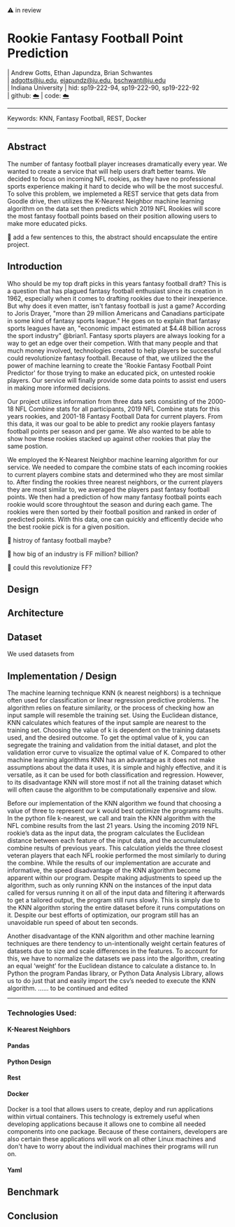:warning: in review 

# Rookie Fantasy Football Point Prediction

| Andrew Gotts, Ethan Japundza, Brian Schwantes  
| adgotts@iu.edu, ejapundz@iu.edu, bschwant@iu.edu  
| Indiana University
| hid: sp19-222-94, sp19-222-90, sp19-222-92  
| github: [:cloud:](https://github.com/cloudmesh-community/proceedings-fa18/blob/master/project-report/report.md)
| code: [:cloud:](https://github.com/cloudmesh-community/proceedings-fa18/blob/master/project-code)


---

Keywords: KNN, Fantasy Football, REST, Docker

---

## Abstract

The number of fantasy football player increases dramatically every year. We wanted to create a service that will help users draft better teams. We decided to focus on incoming NFL rookies, as they have no professional sports experience making it hard to decide who will be the most succesful. To solve this problem, we implemeted a REST service that gets data from Goodle drive, then utilizes the K-Nearest Neighbor machine learning algorithm on the data set then predicts which 2019 NFL Rookies will score the most fantasy football points based on their position allowing users to make more educated picks.

:wave: add a few sentences to this, the abstract should encapsulate the entire project. 

## Introduction

Who should be my top draft picks in this years fantasy football draft?  This is a question that has plagued fantasy football enthusiast since its creation in 1962, especially when it comes to drafting rookies due to their inexperience. But why does it even matter, isn't fantasy football is just a game?  According to Joris Drayer, "more than 29 million Americans and Canadians participate in some kind of fantasy sports league." He goes on to explain that fantasy sports leagues have an, "economic impact estimated at $4.48 billion across the sport industry" @brian1. Fantasy sports players are always looking for a way to get an edge over their competion. With that many people and that much money involved, technologies created to help players be successful could revolutionize fantasy football. Because of that, we utilized the the power of machine learning to create the 'Rookie Fantasy Football Point Predictor' for those trying to make an educated pick, on untested rookie players. Our service will finally provide some data points to assist end users in making more informed decisions.

Our project utilizes information from three data sets consisting of the 2000-18 NFL Combine stats for all participants, 2019 NFL Combine stats for this years rookies, and 2001-18 Fantasy Football Data for current players. From this data, it was our goal to be able to predict any rookie players fantasy football points per season and per game. We also wanted to be able to show how these rookies stacked up against other rookies that play the same postion. 

We employed the K-Nearest Neighbor machine learning algorithm for our service. We needed to compare the combine stats of each incoming rookies to current players combine stats and determined who they are most similar to. After finding the rookies three nearest neighbors, or the current players they are most similar to, we averaged the players past fantasy football points. We then had a prediction of how many fantasy football points each rookie would score throughtout the season and during each game.  The rookies were then sorted by their football position and ranked in order of predicted points. With this data, one can quickly and efficently decide who the best rookie pick is for a given position.

:wave: histroy of fantasy football maybe?

:wave: how big of an industry is FF million? billion?

:wave: could this revolutionize FF?

## Design 

## Architecture

## Dataset

We used datasets from 
## Implementation / Design

The machine learning technique KNN (k nearest neighbors) is a technique often used for classification or linear regression predictive problems. The algorithm relies on feature similarity, or the process of checking how an input sample will resemble the training set. Using the Euclidean distance, KNN calculates which features of the input sample are nearest to the training set. Choosing the value of k is dependent on the training datasets used, and the desired outcome. To get the optimal value of k, you can segregate the training and validation from the initial dataset, and plot the validation error curve to visualize the optimal value of K. Compared to other machine learning algorithms KNN has an advantage as it does not make assumptions about the data it uses, it is simple and highly effective, and it is versatile, as it can be used for both classification and regression. However, to its disadvantage KNN will store most if not all the training dataset which will often cause the algorithm to be computationally expensive and slow. 

Before our implementation of the KNN algorithm we found that choosing a value of three to represent our k would best optimize the programs results. In the python file k-nearest, we call and train the KNN algorithm with the NFL combine results from the last 21 years. Using the incoming 2019 NFL rookie’s data as the input data, the program calculates the Euclidean distance between each feature of the input data, and the accumulated combine results of previous years. This calculation yields the three closest veteran players that each NFL rookie performed the most similarly to during the combine. While the results of our implementation are accurate and informative, the speed disadvantage of the KNN algorithm become apparent within our program. Despite making adjustments to speed up the algorithm, such as only running KNN on the instances of the input data called for versus running it on all of the input data and filtering it afterwards to get a tailored output, the program still runs slowly. This is simply due to the KNN algorithm storing the entire dataset before it runs computations on it. Despite our best efforts of optimization, our program still has an unavoidable run speed of about ten seconds. 

Another disadvantage of the KNN algorithm and other machine learning techniques are there tendency to un-intentionally weight certain features of datasets due to size and scale differences in the features. To account for this, we have to normalize the datasets we pass into the algorithm, creating an equal ‘weight’ for the Euclidean distance to calculate a distance to. In Python the program Pandas library, or Python Data Analysis Library, allows us to do just that and easily import the csv’s needed to execute the KNN algorithm. …… to be continued and edited


---
### Technologies Used:

#### K-Nearest Neighbors
#### Pandas
#### Python Design

#### Rest

#### Docker
Docker is a tool that allows users to create, deploy and run applications within virtual containers. This technology is extremely useful when developing applications because it allows one to combine all needed components into one package. Because of these containers, developers are also certain these applications will work on all other Linux machines and don't have to worry about the individual machines their programs will run on. 

#### Yaml

## Benchmark

## Conclusion



